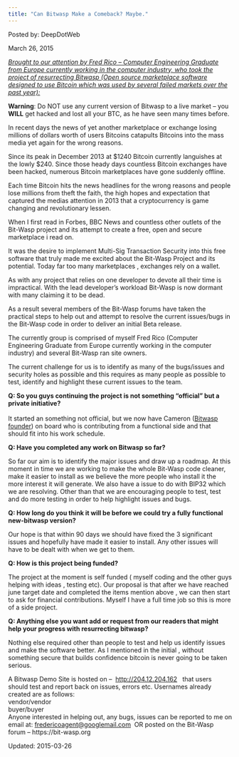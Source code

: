 ```yaml
---
title: "Can Bitwasp Make a Comeback? Maybe."
---
```


Posted by: DeepDotWeb 

<span>March 26, 2015</span>





<p><span style="text-decoration: underline;"><em>Brought to our attention by Fred Rico &#8211; Computer Engineering Graduate from Europe currently working in the computer industry, who took the project of resurrecting Bitwasp (Open source marketplace software designed to use Bitcoin which was used by several failed markets over the past year):</em></span></p>
<p><strong>Warning</strong>: Do NOT use any current version of Bitwasp to a live market &#8211; you <strong>WILL</strong> get hacked and lost all your BTC, as he have seen many times before.</p>
<p>In recent days the news of yet another marketplace or exchange losing millions of dollars worth of users Bitcoins catapults Bitcoins into the mass media yet again for the wrong reasons.</p>
<p>Since its peak in December 2013 at $1240 Bitcoin currently languishes at the lowly $240. Since those heady days countless Bitcoin exchanges have been hacked, numerous Bitcoin marketplaces have gone suddenly offline.</p>
<p>Each time Bitcoin hits the news headlines for the wrong reasons and people lose millions from theft the faith, the high hopes and expectation that captured the medias attention in 2013 that a cryptocurrency is game changing and revolutionary lessen.</p>
<p>When I first read in Forbes, BBC News and countless other outlets of the Bit-Wasp project and its attempt to create a free, open and secure marketplace i read on.</p>
<p>It was the desire to implement Multi-Sig Transaction Security into this free software that truly made me excited about the Bit-Wasp Project and its potential. Today far too many marketplaces , exchanges rely on a wallet.</p>
<p>As with any project that relies on one developer to devote all their time is impractical. With the lead developer&#8217;s workload Bit-Wasp is now dormant with many claiming it to be dead.</p>
<p>As a result several members of the Bit-Wasp forums have taken the practical steps to help out and attempt to resolve the current issues/bugs in the Bit-Wasp code in order to deliver an initial Beta release.</p>
<p>The currently group is comprised of myself Fred Rico (Computer Engineering Graduate from Europe currently working in the computer industry) and several Bit-Wasp ran site owners.</p>
<p>The current challenge for us is to identify as many of the bugs/issues and security holes as possible and this requires as many people as possible to test, identify and highlight these current issues to the team.</p>
<p><span class="im"><strong>Q: So you guys continuing the project is not something &#8220;official&#8221; but a private initiative?</strong><br/>
</span><br/>
    It started an something not official, but we now have Cameron (<a title="Interview With Bitwasp Founder &amp; Developer – Security, DarkNetMarkets &amp; Future Development" href="/2014/03/25/interview-with-bitwasp-founder-developer/">Bitwasp founder</a>) on board who is contributing from a functional side and that should fit into his work schedule.</p>
<p><strong>Q: Have you completed any work on Bitwasp so far?</strong></p>
<p>So far our aim is to identify the major issues and draw up a roadmap. At this moment in time we are working to make the whole Bit-Wasp code cleaner, make it easier to install as we believe the more people who install it the more interest it will generate. We also have a issue to do with BIP32 which we are resolving. Other than that we are encouraging people to test, test and do more testing in order to help highlight issues and bugs.</p>
<p><strong>Q: How long do you think it will be before we could try a fully functional new-bitwasp version?</strong></p>
<p>Our hope is that within 90 days we should have fixed the 3 significant issues and hopefully have made it easier to install. Any other issues will have to be dealt with when we get to them.</p>
<p><strong>Q: How is this project being funded?</strong></p>
<p>The project at the moment is self funded ( myself coding and the other guys helping with ideas , testing etc). Our proposal is that after we have reached june target date and completed the items mention above , we can then start to ask for financial contributions. Myself I have a full time job so this is more of a side project.</p>
<p><strong>Q: Anything else you want add or request from our readers that might help your progress with resurrecting bitwasp?</strong></p>
<p>Nothing else required other than people to test and help us identify issues and make the software better. As I mentioned in the initial , without something secure that builds confidence bitcoin is never going to be taken serious.</p>
<div>A Bitwasp Demo Site is hosted on &#8211;  <a href="http://204.12.204.162" target="_blank">http://204.12.204.162</a>   that users should test and report back on issues, errors etc. Usernames already created are as follows:</div>
<div>vendor/vendor</div>
<div>buyer/buyer</div>
<div></div>
<div>Anyone interested in helping out, any bugs, issues can be reported to me on email at: <a href="mailto:fredericoagent@googlemail.com" target="_blank">fredericoagent@googlemail.com</a>  OR posted on the Bit-Wasp forum &#8211; https://bit-wasp.org</div>

Updated: 2015-03-26